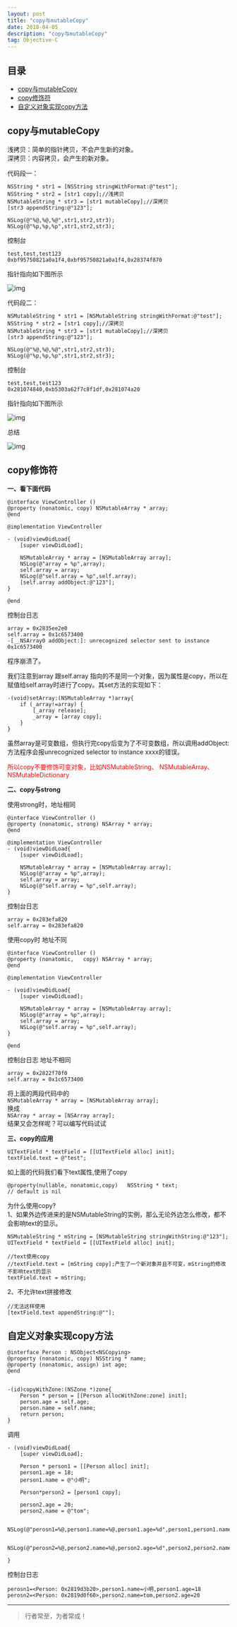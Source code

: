 ```yaml
---
layout: post
title: "copy与mutableCopy"
date: 2018-04-05
description: "copy与mutableCopy"
tag: Objective-C
---
```







## 目录
- [copy与mutableCopy](#content1)   
- [copy修饰符](#content2)   
- [自定义对象实现copy方法](#content3)   




<!-- ************************************************ -->
## <a id="content1"></a>copy与mutableCopy

浅拷贝：简单的指针拷贝，不会产生新的对象。      
深拷贝：内容拷贝，会产生的新对象。      

代码段一：

```objc
NSString * str1 = [NSString stringWithFormat:@"test"];
NSString * str2 = [str1 copy];//浅拷贝
NSMutableString * str3 = [str1 mutableCopy];//深拷贝
[str3 appendString:@"123"];

NSLog(@"%@,%@,%@",str1,str2,str3);
NSLog(@"%p,%p,%p",str1,str2,str3);
```
控制台
```objc
test,test,test123
0xbf95750821a0a1f4,0xbf95750821a0a1f4,0x28374f870
```

指针指向如下图所示

<img src="/images/underlying/other4.png" alt="img">


代码段二：

```objc
NSMutableString * str1 = [NSMutableString stringWithFormat:@"test"];
NSString * str2 = [str1 copy];//深拷贝
NSMutableString * str3 = [str1 mutableCopy];//深拷贝
[str3 appendString:@"123"];

NSLog(@"%@,%@,%@",str1,str2,str3);
NSLog(@"%p,%p,%p",str1,str2,str3);
```

控制台
```objc
test,test,test123
0x281074840,0xb5303a62f7c8f1df,0x281074a20
```

指针指向如下图所示

<img src="/images/underlying/other5.png" alt="img">

总结

<img src="/images/underlying/other6.png" alt="img">


<!-- ************************************************ -->
## <a id="content2"></a>copy修饰符

**一、看下面代码**

```objc
@interface ViewController ()
@property (nonatomic, copy) NSMutableArray * array;
@end

@implementation ViewController

- (void)viewDidLoad{
    [super viewDidLoad];
    
    NSMutableArray * array = [NSMutableArray array];
    NSLog(@"array = %p",array);
    self.array = array;
    NSLog(@"self.array = %p",self.array);
    [self.array addObject:@"123"];
}

@end
```

控制台日志
```objc
array = 0x2835ee2e0
self.array = 0x1c6573400
-[__NSArray0 addObject:]: unrecognized selector sent to instance 0x1c6573400
```
程序崩溃了。

我们注意到array 跟self.array 指向的不是同一个对象，因为属性是copy，所以在赋值给self.array时进行了copy。其set方法的实现如下：
```objc
-(void)setArray:(NSMutableArray *)array{
    if (_array!=array) {
        [_array release];
        _array = [array copy];
    }
}
```
虽然array是可变数组，但执行完copy后变为了不可变数组，所以调用addObject:方法程序会报unrecognized selector to instance xxxx的错误。

<span style="color:red">所以copy不要修饰可变对象，比如NSMutableString、 NSMutableArray、 NSMutableDictionary</span>


**二、copy与strong**

使用strong时，地址相同

```objc
@interface ViewController ()
@property (nonatomic, strong) NSArray * array;
@end

@implementation ViewController
- (void)viewDidLoad{
    [super viewDidLoad];
    
    NSMutableArray * array = [NSMutableArray array];
    NSLog(@"array = %p",array);
    self.array = array;
    NSLog(@"self.array = %p",self.array);
}
```
控制台日志
```objc
array = 0x283efa820
self.array = 0x283efa820
```

使用copy时 地址不同
```objc
@interface ViewController ()
@property (nonatomic,   copy) NSArray * array;
@end

@implementation ViewController

- (void)viewDidLoad{
    [super viewDidLoad];
    
    NSMutableArray * array = [NSMutableArray array];
    NSLog(@"array = %p",array);
    self.array = array;
    NSLog(@"self.array = %p",self.array);
}

@end
```

控制台日志 地址不相同
```objc
array = 0x2822f70f0
self.array = 0x1c6573400
```

将上面的两段代码中的         
`NSMutableArray * array = [NSMutableArray array];`      
换成     
`NSArray * array = [NSArray array];`     
结果又会怎样呢？可以编写代码试试


**三、copy的应用**

```objc
UITextField * textField = [[UITextField alloc] init];
textField.text = @"test";
```

如上面的代码我们看下text属性,使用了copy
```objc
@property(nullable, nonatomic,copy)   NSString * text;                 // default is nil
```

为什么使用copy?     
1、如果外边传进来的是NSMutableString的实例，那么无论外边怎么修改，都不会影响text的显示。
```objc
NSMutableString * mString = [NSMutableString stringWithString:@"123"];
UITextField * textField = [[UITextField alloc] init];

//text使用copy
//textField.text = [mString copy];产生了一个新对象并且不可变，mString的修改不影响text的显示
textField.text = mString;
```
2、不允许text拼接修改
```objc
//无法这样使用
[textField.text appendString:@""];
```


<!-- ************************************************ -->
## <a id="content3"></a>自定义对象实现copy方法

```objc
@interface Person : NSObject<NSCopying>
@property (nonatomic, copy) NSString * name;
@property (nonatomic, assign) int age;
@end


-(id)copyWithZone:(NSZone *)zone{
    Person * person = [[Person allocWithZone:zone] init];
    person.age = self.age;
    person.name = self.name;
    return person;
}
```

调用
```objc
- (void)viewDidLoad{
    [super viewDidLoad];
    
    Person * person1 = [[Person alloc] init];
    person1.age = 18;
    person1.name = @"小明";
    
    Person*person2 = [person1 copy];
    
    person2.age = 20;
    person2.name = @"tom";
    
    NSLog(@"perosn1=%@,person1.name=%@,person1.age=%d",person1,person1.name,person1.age);
    
    NSLog(@"perosn2=%@,person2.name=%@,person2.age=%d",person2,person2.name,person2.age);

}
```

控制台日志
```objc
perosn1=<Person: 0x2819d3b20>,person1.name=小明,person1.age=18
perosn2=<Person: 0x2819d0f60>,person2.name=tom,person2.age=20
```


----------
>  行者常至，为者常成！


